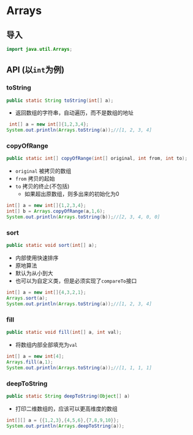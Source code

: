 # Arrays
## 导入
```java
import java.util.Arrays;
```

## API (以`int`为例)
### toString
```java
public static String toString(int[] a);
```
- 返回数组的字符串，自动遍历，而不是数组的地址
```java
 int[] a = new int[]{1,2,3,4};
System.out.println(Arrays.toString(a));//[1, 2, 3, 4]
```
### copyOfRange
```java
public static int[] copyOfRange(int[] original, int from, int to);
```
- `original` 被拷贝的数组
- `from` 拷贝的起始
- `to` 拷贝的终止(不包括)
    - 如果超出原数组，则多出来的初始化为0
```java
int[] a = new int[]{1,2,3,4};
int[] b = Arrays.copyOfRange(a,1,6);
System.out.println(Arrays.toString(b));//[2, 3, 4, 0, 0]
```
### sort
```java
public static void sort(int[] a);
```
- 内部使用快速排序
- 原地算法
- 默认为从小到大
- 也可以为自定义类，但是必须实现了`compareTo`接口

```java
int[] a = new int[]{4,3,2,1};
Arrays.sort(a);
System.out.println(Arrays.toString(a));//[1, 2, 3, 4]
```


### fill
```java
public static void fill(int[] a, int val);
```
- 将数组内部全部填充为`val`

```java
int[] a = new int[4];
Arrays.fill(a,1);
System.out.println(Arrays.toString(a));//[1, 1, 1, 1]
```

### deepToString
```java
public static String deepToString(Object[] a) 
```
- 打印二维数组的，应该可以更高维度的数组

```java
int[][] a = {{1,2,3},{4,5,6},{7,8,9,10}};
System.out.println(Arrays.deepToString(a));
```
